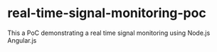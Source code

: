 # real-time-signal-monitoring-poc
This a PoC demonstrating a real time signal monitoring using Node.js Angular.js
